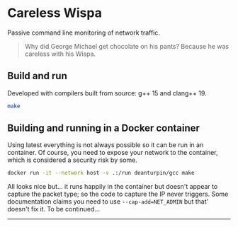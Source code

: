# Careless Wispa

Passive command line monitoring of network traffic.

> Why did George Michael get chocolate on his pants? Because he was careless with his Wispa.

## Build and run

Developed with compilers built from source: g++ 15 and clang++ 19.

```bash
make
```

## Building and running in a Docker container

Using latest everything is not always possible so it can be run in an container. Of course, you need to expose your network to the container, which is considered a security risk by some.

```bash
docker run -it --network host -v .:/run deanturpin/gcc make
```

All looks nice but... it runs happily in the container but doesn't appear to capture the packet type; so the code to capture the IP never triggers. Some documentation claims you need to use `--cap-add=NET_ADMIN` but that' doesn't fix it. To be continued...

---
